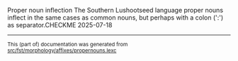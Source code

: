 Proper noun inflection
The Southern Lushootseed language proper nouns inflect in the same cases as common
nouns, but perhaps with a colon (':') as separator.CHECKME 2025-07-18

* * *

<small>This (part of) documentation was generated from [src/fst/morphology/affixes/propernouns.lexc](https://github.com/giellalt/lang-slh/blob/main/src/fst/morphology/affixes/propernouns.lexc)</small>
